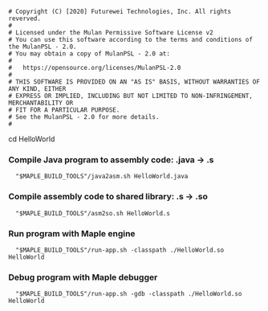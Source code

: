 ```
# Copyright (C) [2020] Futurewei Technologies, Inc. All rights reverved.
#
# Licensed under the Mulan Permissive Software License v2
# You can use this software according to the terms and conditions of the MulanPSL - 2.0.
# You may obtain a copy of MulanPSL - 2.0 at:
#
#   https://opensource.org/licenses/MulanPSL-2.0
#
# THIS SOFTWARE IS PROVIDED ON AN "AS IS" BASIS, WITHOUT WARRANTIES OF ANY KIND, EITHER
# EXPRESS OR IMPLIED, INCLUDING BUT NOT LIMITED TO NON-INFRINGEMENT, MERCHANTABILITY OR
# FIT FOR A PARTICULAR PURPOSE.
# See the MulanPSL - 2.0 for more details.
#
```

cd HelloWorld

### Compile Java program to assembly code: .java -> .s

```
  "$MAPLE_BUILD_TOOLS"/java2asm.sh HelloWorld.java
```

### Compile assembly code to shared library: .s -> .so
```
  "$MAPLE_BUILD_TOOLS"/asm2so.sh HelloWorld.s
```

### Run program with Maple engine
```
  "$MAPLE_BUILD_TOOLS"/run-app.sh -classpath ./HelloWorld.so HelloWorld
```

### Debug program with Maple debugger
```
  "$MAPLE_BUILD_TOOLS"/run-app.sh -gdb -classpath ./HelloWorld.so HelloWorld
```
